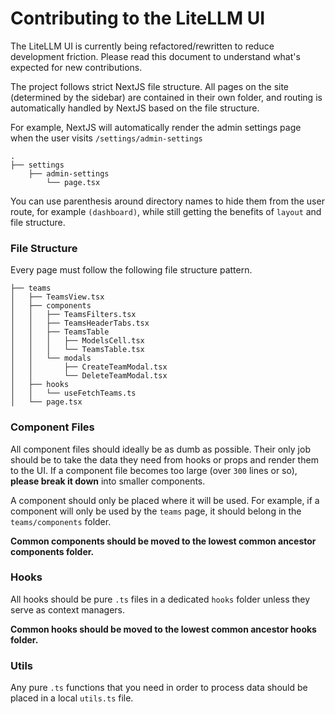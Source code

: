 # Contributing to the LiteLLM UI

The LiteLLM UI is currently being refactored/rewritten to reduce development friction. Please read this document to understand what's expected for new contributions.

The project follows strict NextJS file structure. All pages on the site (determined by the sidebar) are contained in their own folder, and routing is automatically handled by NextJS based on the file structure. 

For example, NextJS will automatically render the admin settings page when the user visits `/settings/admin-settings`

```
.
├── settings
    ├── admin-settings
        └── page.tsx
```

You can use parenthesis around directory names to hide them from the user route, for example `(dashboard)`, while still getting the benefits of `layout` and file structure.

### File Structure
Every page must follow the following file structure pattern.
```
├── teams
│   ├── TeamsView.tsx
│   ├── components
│   │   ├── TeamsFilters.tsx
│   │   ├── TeamsHeaderTabs.tsx
│   │   ├── TeamsTable
│   │   │   ├── ModelsCell.tsx
│   │   │   └── TeamsTable.tsx
│   │   └── modals
│   │       ├── CreateTeamModal.tsx
│   │       └── DeleteTeamModal.tsx
│   ├── hooks
│   │   └── useFetchTeams.ts
│   └── page.tsx
```

### Component  Files

All component files should ideally be as dumb as possible. Their only job should be to take the data they need from hooks or props and render them to the UI. If a component file becomes too large (over `300` lines or so), **please break it down** into smaller components.

A component should only be placed where it will be used. For example, if a component will only be used by the `teams` page, it should belong in the `teams/components` folder. 

**Common components should be moved to the lowest common ancestor components folder.**

### Hooks

All hooks should be pure `.ts` files in a dedicated `hooks` folder unless they serve as context managers.

**Common hooks should be moved to the lowest common ancestor hooks folder.**

### Utils

Any pure `.ts` functions that you need in order to process data should be placed in a local `utils.ts` file.
